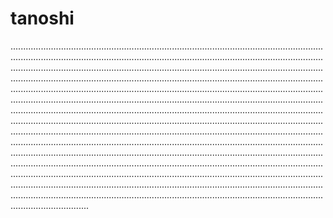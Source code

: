 # tanoshi
...................................................................................................................................................................................................................................................................................................................................................................................................................................................................................................................................................................................................................................................................................................................................................................................................................................................................................................................................................................................................................................................................................................................................................................................................................................................................................................................................................................................................................................................................................................................................................................................................................................................................................................................................................................................................................................................................................................................................................................